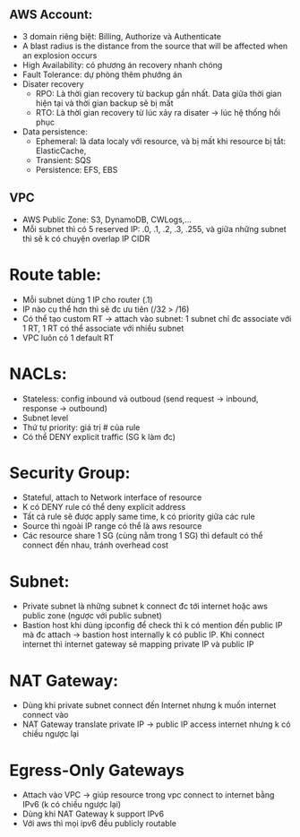  ## AWS Account:
 
  - 3 domain riêng biệt: Billing, Authorize và Authenticate
  - A blast radius is the distance from the source that will be affected when an explosion occurs
  - High Availability: có phương án recovery nhanh chóng
  - Fault Tolerance: dự phòng thêm phướng án
  - Disater recovery
    - RPO: Là thời gian recovery từ backup gần nhất. Data giữa thời gian hiện tại và thời gian backup sẽ bị mất
    - RTO: Là thời gian recovery từ lúc xảy ra disater -> lúc hệ thống hồi phục
  - Data persistence:
    - Ephemeral: là data localy với resource, và bị mất khi resource bị tắt: ElasticCache, 
    - Transient: SQS
    - Persistence: EFS, EBS
    
## VPC
 - AWS Public Zone: S3, DynamoDB, CWLogs,...
 - Mỗi subnet thì có 5 reserved IP: .0, .1, .2, .3, .255, và giữa những subnet thì sẽ k có chuyện overlap IP CIDR

# Route table:
 - Mỗi subnet dùng 1 IP cho router (.1)
 - IP nào cụ thể hơn thì sẽ đc ưu tiên (/32 > /16)
 - Có thể tạo custom RT -> attach vào subnet: 1 subnet chỉ đc associate với 1 RT, 1 RT có thể associate với nhiều subnet
 - VPC luôn có 1 default RT
 
 # NACLs:
  - Stateless: config inbound và outboud (send request -> inbound, response -> outbound)
  - Subnet level
  - Thứ tự priority: giá trị # của rule
  - Có thể DENY explicit traffic (SG k làm đc)
  
# Security Group:
  - Stateful, attach to Network interface of resource
  - K có DENY rule có thể deny explicit address
  - Tất cả rule sẽ được apply same time, k có priority giữa các rule
  - Source thì ngoài IP range có thể là aws resource
  - Các resource share 1 SG (cùng nằm trong 1 SG) thì default có thể connect đến nhau, tránh overhead cost
  
# Subnet:
  - Private subnet là những subnet k connect đc tới internet hoặc aws public zone (ngược với public subnet)
  - Bastion host khi dùng ipconfig để check thì k có mention đến public IP mà đc attach -> bastion host internally k có public IP. Khi connect internet thì internet gateway sẽ mapping private IP và public IP

# NAT Gateway:
  - Dùng khi private subnet connect đến Internet nhưng k muốn internet connect vào
  - NAT Gateway translate private IP -> public IP access internet nhưng k có chiều ngược lại
  
# Egress-Only Gateways
  - Attach vào VPC -> giúp resource trong vpc connect to internet bằng IPv6 (k có chiều ngược lại)
  - Dùng khi NAT Gateway k support IPv6
  - Với aws thì mọi ipv6 đều publicly routable
